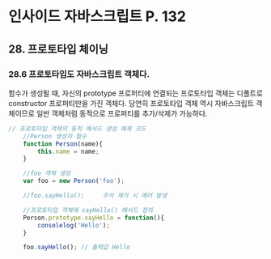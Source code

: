 # 인사이드 자바스크립트 P. 132

## 28. 프로토타입 체이닝

### 28.6 프로토타입도 자바스크립트 객체다.
함수가 생성될 때, 자신의 prototype 프로퍼티에 연결되는 프로토타입 객체는 디폴트로 constructor 프로퍼티만을 가진 객체다. 당연히 프로토타입 객체 역시 자바스크립트 객체이므로 일반 객체처럼 동적으로 프로퍼티를 추가/삭제가 가능하다.
```js
// 프로토타입 객체의 동적 메서드 생성 예제 코드
    //Person 생성자 함수
    function Person(name){
        this.name = name;
    }

    //foo 객체 생성
    var foo = new Person('foo');

    //foo.sayHello();     주석 제거 시 에러 발생

    //프로토타입 객체에 sayHello() 메서드 정의
    Person.prototype.sayHello = function(){
        consolelog('Hello');
    }

    foo.sayHello(); // 출력값 Hello
```